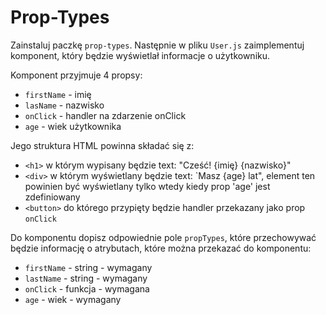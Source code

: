 # Prop-Types
Zainstaluj paczkę `prop-types`. Następnie w pliku `User.js` zaimplementuj komponent, który będzie wyświetlał informacje o użytkowniku.

Komponent przyjmuje 4 propsy:
- `firstName` - imię
- `lasName` - nazwisko
- `onClick` - handler na zdarzenie onClick
- `age` - wiek użytkownika

Jego struktura HTML powinna składać się z:
- `<h1>` w którym wypisany będzie text: "Cześć! {imię} {nazwisko}"
- `<div>` w którym wyświetlany będzie text: `Masz {age} lat", element ten powinien być wyświetlany tylko wtedy kiedy prop 'age' jest zdefiniowany
- `<button>` do którego przypięty będzie handler przekazany jako prop `onClick`

Do komponentu dopisz odpowiednie pole `propTypes`, które przechowywać będzie informację o atrybutach, które można przekazać do komponentu:
- `firstName` - string - wymagany
- `lastName` - string - wymagany
- `onClick` - funkcja - wymagana
- `age` - wiek - wymagany
